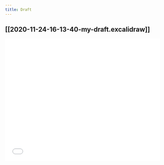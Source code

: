 ```yaml
---
title: Draft
---
```


## [[2020-11-24-16-13-40-my-draft.excalidraw]]
<iframe class="draw-iframe" src="/draw?file=2020-11-24-16-13-40-my-draft.excalidraw" width="100%" height="400" frameborder="0" allowfullscreen></iframe> 
